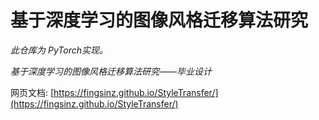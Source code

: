 # 基于深度学习的图像风格迁移算法研究

*此仓库为 PyTorch实现。*

*基于深度学习的图像风格迁移算法研究——毕业设计*

网页文档: [https://fingsinz.github.io/StyleTransfer/](https://fingsinz.github.io/StyleTransfer/)
